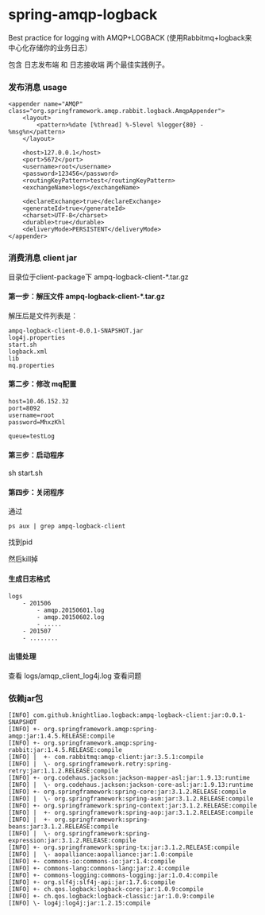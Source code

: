 # spring-amqp-logback
Best practice for logging with AMQP+LOGBACK (使用Rabbitmq+logback来中心化存储你的业务日志）

包含 日志发布端 和 日志接收端 两个最佳实践例子。

### 发布消息 usage

    <appender name="AMQP" class="org.springframework.amqp.rabbit.logback.AmqpAppender">
        <layout>
            <pattern>%date [%thread] %-5level %logger{80} - %msg%n</pattern>
        </layout>

        <host>127.0.0.1</host>
        <port>5672</port>
        <username>root</username>
        <password>123456</password>
        <routingKeyPattern>test</routingKeyPattern>
        <exchangeName>logs</exchangeName>

        <declareExchange>true</declareExchange>
        <generateId>true</generateId>
        <charset>UTF-8</charset>
        <durable>true</durable>
        <deliveryMode>PERSISTENT</deliveryMode>
    </appender>

### 消费消息 client jar 

目录位于client-package下 ampq-logback-client-*.tar.gz

#### 第一步：解压文件 ampq-logback-client-*.tar.gz

解压后是文件列表是：

    ampq-logback-client-0.0.1-SNAPSHOT.jar    
    log4j.properties                          
    start.sh
    logback.xml
    lib                                       
    mq.properties
    
#### 第二步：修改 mq配置

    host=10.46.152.32
    port=8092
    username=root
    password=MhxzKhl
    
    queue=testLog

#### 第三步：启动程序

sh start.sh

#### 第四步：关闭程序

通过  

    ps aux | grep ampq-logback-client

找到pid

然后kill掉

#### 生成日志格式
    
    logs
        - 201506
            - amqp.20150601.log
            - amqp.20150602.log
            - .....
        - 201507
        - ........
        
#### 出错处理

查看 logs/amqp_client_log4j.log 查看问题

### 依赖jar包

    [INFO] com.github.knightliao.logback:ampq-logback-client:jar:0.0.1-SNAPSHOT
    [INFO] +- org.springframework.amqp:spring-amqp:jar:1.4.5.RELEASE:compile
    [INFO] +- org.springframework.amqp:spring-rabbit:jar:1.4.5.RELEASE:compile
    [INFO] |  +- com.rabbitmq:amqp-client:jar:3.5.1:compile
    [INFO] |  \- org.springframework.retry:spring-retry:jar:1.1.2.RELEASE:compile
    [INFO] +- org.codehaus.jackson:jackson-mapper-asl:jar:1.9.13:runtime
    [INFO] |  \- org.codehaus.jackson:jackson-core-asl:jar:1.9.13:runtime
    [INFO] +- org.springframework:spring-core:jar:3.1.2.RELEASE:compile
    [INFO] |  \- org.springframework:spring-asm:jar:3.1.2.RELEASE:compile
    [INFO] +- org.springframework:spring-context:jar:3.1.2.RELEASE:compile
    [INFO] |  +- org.springframework:spring-aop:jar:3.1.2.RELEASE:compile
    [INFO] |  +- org.springframework:spring-beans:jar:3.1.2.RELEASE:compile
    [INFO] |  \- org.springframework:spring-expression:jar:3.1.2.RELEASE:compile
    [INFO] +- org.springframework:spring-tx:jar:3.1.2.RELEASE:compile
    [INFO] |  \- aopalliance:aopalliance:jar:1.0:compile
    [INFO] +- commons-io:commons-io:jar:1.4:compile
    [INFO] +- commons-lang:commons-lang:jar:2.4:compile
    [INFO] +- commons-logging:commons-logging:jar:1.0.4:compile
    [INFO] +- org.slf4j:slf4j-api:jar:1.7.6:compile
    [INFO] +- ch.qos.logback:logback-core:jar:1.0.9:compile
    [INFO] +- ch.qos.logback:logback-classic:jar:1.0.9:compile
    [INFO] \- log4j:log4j:jar:1.2.15:compile